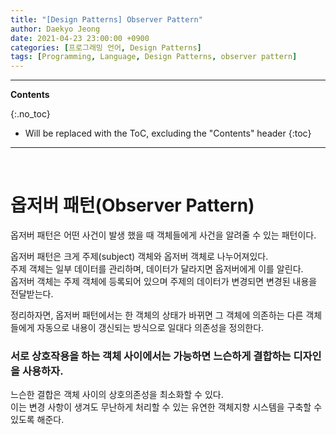 ```yaml
---
title: "[Design Patterns] Observer Pattern"
author: Daekyo Jeong
date: 2021-04-23 23:00:00 +0900
categories: [프로그래밍 언어, Design Patterns]
tags: [Programming, Language, Design Patterns, observer pattern]
---
```


---
**Contents**

{:.no_toc}

* Will be replaced with the ToC, excluding the "Contents" header
{:toc}
---

<br/>

# 옵저버 패턴(Observer Pattern)  

옵저버 패턴은 어떤 사건이 발생 했을 때 객체들에게 사건을 알려줄 수 있는 패턴이다.  

옵저버 패턴은 크게 주제(subject) 객체와 옵저버 객체로 나누어져있다.  
주제 객체는 일부 데이터를 관리하며, 데이터가 달라지면 옵저버에게 이를 알린다.  
옵저버 객체는 주제 객체에 등록되어 있으며 주제의 데이터가 변경되면 변경된 내용을 전달받는다.  

정리하자면, 옵저버 패턴에서는 한 객체의 상태가 바뀌면 그 객체에 의존하는 다른 객체들에게 자동으로 내용이 갱신되는 방식으로 일대다 의존성을 정의한다.  

### 서로 상호작용을 하는 객체 사이에서는 가능하면 느슨하게 결합하는 디자인을 사용하자.  

느슨한 결합은 객체 사이의 상호의존성을 최소화할 수 있다.  
이는 변경 사항이 생겨도 무난하게 처리할 수 있는 유연한 객체지향 시스템을 구축할 수 있도록 해준다.  


<br/>
